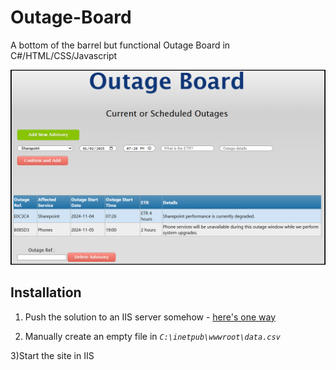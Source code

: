 # Outage-Board
A bottom of the barrel but functional Outage Board in C#/HTML/CSS/Javascript

![Screenshot](/assets/images/screenshot.png "fisher price outageboard")

## Installation
1) Push the solution to an IIS server somehow - [here's one way ](https://learn.microsoft.com/en-us/aspnet/web-forms/overview/deployment/visual-studio-web-deployment/deploying-to-iis)

2) Manually create an empty file in *`C:\inetpub\wwwroot\data.csv`*

3)Start the site in IIS
